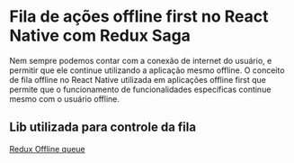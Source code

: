 # Fila de ações offline first no React Native com Redux Saga

Nem sempre podemos contar com a conexão de internet do usuário, e permitir que ele continue utilizando a aplicação mesmo offline. O conceito de fila offline no React Native utilizada em aplicações offline first que permite que o funcionamento de funcionalidades específicas continue mesmo com o usuário offline.

## Lib utilizada para controle da fila

[Redux Offline queue](https://github.com/redux-offline/queue)
